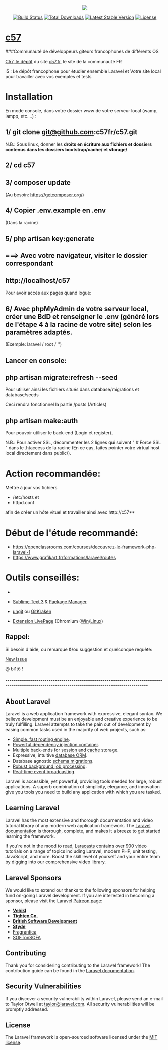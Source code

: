 <p align="center"><img src="https://laravel.com/assets/img/components/logo-laravel.svg"></p>
<p align="center">
<a href="https://travis-ci.org/laravel/framework"><img src="https://travis-ci.org/laravel/framework.svg" alt="Build Status"></a>
<a href="https://packagist.org/packages/laravel/framework"><img src="https://poser.pugx.org/laravel/framework/d/total.svg" alt="Total Downloads"></a>
<a href="https://packagist.org/packages/laravel/framework"><img src="https://poser.pugx.org/laravel/framework/v/stable.svg" alt="Latest Stable Version"></a>
<a href="https://packagist.org/packages/laravel/framework"><img src="https://poser.pugx.org/laravel/framework/license.svg" alt="License"></a>
</p>

# [c57](http://c57.fr)
###Communauté de développeurs  giteurs francophones de différents OS


[C57, le dépôt](https://github.com/c57fr/c57) du site [c57.fr](http://c57.fr), le site de la communauté FR

l5     : Le dépôt francophone pour étudier ensemble Laravel et Votre site local pour travailler avec vos exemples et tests


# Installation
 En mode console, dans votre dossier www de votre serveur local (wamp, lampp, etc....) :
## 1/ **git clone git@github.com:c57fr/c57.git**
N.B.: Sous linux, donner les **droits en écriture aux  fichiers et dossiers contenus dans les dossiers bootstrap/cache/ et storage/**
## 2/ cd c57
## 3/ composer update
(Au besoin: https://getcomposer.org/)
## 4/ Copier .env.example en .env
(Dans la racine)
## 5/ php artisan key:generate
## ===> Avec votre navigateur, visiter le dossier correspondant

## http://localhost/c57

Pour avoir accès aux pages quand logué:
## 6/ Avec phpMyAdmin de votre serveur local, créer une BdD et renseigner le .env (généré lors de l'étape 4 à la racine de votre site) selon les paramètres adaptés.

(Exemple: laravel / root / '')

## Lancer en console:
## php artisan migrate:refresh --seed
Pour utiliser ainsi les fichiers situés dans database/migrations et database/seeds

Ceci rendra fonctionnel la partie /posts (Articles)

## php artisan make:auth
Pour pouvoir utiliser le back-end (Login et register).


N.B.: Pour activer SSL, décommenter les 2 lignes qui suivent " # Force SSL " dans le .htaccess de la racine (En ce cas, faites pointer votre virtual host local directement dans public/).


# Action recommandée:
 Mettre à jour vos fichiers
  - /etc/hosts et
  - httpd.conf

afin de créer un hôte vituel et travailler ainsi avec http://c57**


# Début de l'étude recommandé:
- https://openclassrooms.com/courses/decouvrez-le-framework-php-laravel-1
- https://www.grafikart.fr/formations/laravel/routes

# Outils conseillés:
-

- [Sublime Text 3](https://www.sublimetext.com) & [Package Manager](https://packagecontrol.io/browse)
- [ungit](http://dbottiau.azurewebsites.net/utiliser-git-facilement-avec-ungit) ou [GitKraken](https://www.gitkraken.com/)
- [Extension LivePage](https://chrome.google.com/webstore/detail/livepage/pilnojpmdoofaelbinaeodfpjheijkbh?hl=fr) (Chromium ([Win](https://chromium.woolyss.com/download/fr/)/[Linux](http://www.linuxpedia.fr/doku.php/lmde/les_outils_specifiques_a_mint#le_gestionnaire_de_logiciels_mintinstall))



Rappel:
 -
 Si besoin d'aide, ou remarque &/ou suggestion et quelconque requête:

[New Issue](https://github.com/c57fr/c57/issues/new)


@ bi1tô !
##### -------------------------------------------------------------------------------------------------------------------------------------------------

## About Laravel

Laravel is a web application framework with expressive, elegant syntax. We believe development must be an enjoyable and creative experience to be truly fulfilling. Laravel attempts to take the pain out of development by easing common tasks used in the majority of web projects, such as:

- [Simple, fast routing engine](https://laravel.com/docs/routing).
- [Powerful dependency injection container](https://laravel.com/docs/container).
- Multiple back-ends for [session](https://laravel.com/docs/session) and [cache](https://laravel.com/docs/cache) storage.
- Expressive, intuitive [database ORM](https://laravel.com/docs/eloquent).
- Database agnostic [schema migrations](https://laravel.com/docs/migrations).
- [Robust background job processing](https://laravel.com/docs/queues).
- [Real-time event broadcasting](https://laravel.com/docs/broadcasting).

Laravel is accessible, yet powerful, providing tools needed for large, robust applications. A superb combination of simplicity, elegance, and innovation give you tools you need to build any application with which you are tasked.

## Learning Laravel

Laravel has the most extensive and thorough documentation and video tutorial library of any modern web application framework. The [Laravel documentation](https://laravel.com/docs) is thorough, complete, and makes it a breeze to get started learning the framework.

If you're not in the mood to read, [Laracasts](https://laracasts.com) contains over 900 video tutorials on a range of topics including Laravel, modern PHP, unit testing, JavaScript, and more. Boost the skill level of yourself and your entire team by digging into our comprehensive video library.

## Laravel Sponsors

We would like to extend our thanks to the following sponsors for helping fund on-going Laravel development. If you are interested in becoming a sponsor, please visit the Laravel [Patreon page](http://patreon.com/taylorotwell):

- **[Vehikl](http://vehikl.com)**
- **[Tighten Co.](https://tighten.co)**
- **[British Software Development](https://www.britishsoftware.co)**
- **[Styde](https://styde.net)**
- [Fragrantica](https://www.fragrantica.com)
- [SOFTonSOFA](https://softonsofa.com/)

## Contributing

Thank you for considering contributing to the Laravel framework! The contribution guide can be found in the [Laravel documentation](http://laravel.com/docs/contributions).

## Security Vulnerabilities

If you discover a security vulnerability within Laravel, please send an e-mail to Taylor Otwell at taylor@laravel.com. All security vulnerabilities will be promptly addressed.

## License

The Laravel framework is open-sourced software licensed under the [MIT license](http://opensource.org/licenses/MIT).

